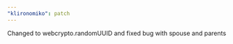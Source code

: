```yaml
---
"klironomiko": patch
---
```


Changed to webcrypto.randomUUID and fixed bug with spouse and parents
